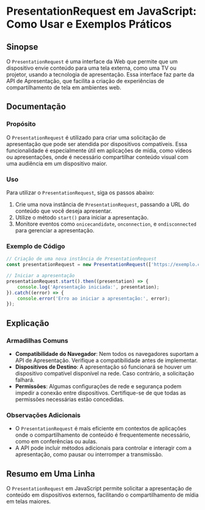 <!--
Meta Description: # PresentationRequest em JavaScript: Como Usar e Exemplos Práticos ## Sinopse O `PresentationRequest` é uma interface da Web que permite que um dispos...
Meta Keywords: apresentação, presentationrequest, uma, como, que
-->

# PresentationRequest em JavaScript: Como Usar e Exemplos Práticos

## Sinopse
O `PresentationRequest` é uma interface da Web que permite que um dispositivo envie conteúdo para uma tela externa, como uma TV ou projetor, usando a tecnologia de apresentação. Essa interface faz parte da API de Apresentação, que facilita a criação de experiências de compartilhamento de tela em ambientes web.

## Documentação
### Propósito
O `PresentationRequest` é utilizado para criar uma solicitação de apresentação que pode ser atendida por dispositivos compatíveis. Essa funcionalidade é especialmente útil em aplicações de mídia, como vídeos ou apresentações, onde é necessário compartilhar conteúdo visual com uma audiência em um dispositivo maior.

### Uso
Para utilizar o `PresentationRequest`, siga os passos abaixo:

1. Crie uma nova instância de `PresentationRequest`, passando a URL do conteúdo que você deseja apresentar.
2. Utilize o método `start()` para iniciar a apresentação.
3. Monitore eventos como `onicecandidate`, `onconnection`, e `ondisconnected` para gerenciar a apresentação.

### Exemplo de Código
```javascript
// Criação de uma nova instância de PresentationRequest
const presentationRequest = new PresentationRequest(['https://exemplo.com/video']);

// Iniciar a apresentação
presentationRequest.start().then((presentation) => {
    console.log('Apresentação iniciada:', presentation);
}).catch((error) => {
    console.error('Erro ao iniciar a apresentação:', error);
});
```

## Explicação
### Armadilhas Comuns
- **Compatibilidade do Navegador**: Nem todos os navegadores suportam a API de Apresentação. Verifique a compatibilidade antes de implementar.
- **Dispositivos de Destino**: A apresentação só funcionará se houver um dispositivo compatível disponível na rede. Caso contrário, a solicitação falhará.
- **Permissões**: Algumas configurações de rede e segurança podem impedir a conexão entre dispositivos. Certifique-se de que todas as permissões necessárias estão concedidas.

### Observações Adicionais
- O `PresentationRequest` é mais eficiente em contextos de aplicações onde o compartilhamento de conteúdo é frequentemente necessário, como em conferências ou aulas.
- A API pode incluir métodos adicionais para controlar e interagir com a apresentação, como pausar ou interromper a transmissão.

## Resumo em Uma Linha
O `PresentationRequest` em JavaScript permite solicitar a apresentação de conteúdo em dispositivos externos, facilitando o compartilhamento de mídia em telas maiores.